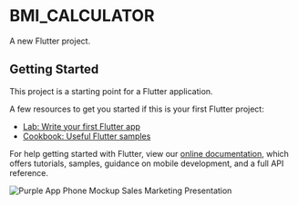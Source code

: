 # BMI_CALCULATOR 

A new Flutter project.

## Getting Started

This project is a starting point for a Flutter application.

A few resources to get you started if this is your first Flutter project:

- [Lab: Write your first Flutter app](https://flutter.dev/docs/get-started/codelab)
- [Cookbook: Useful Flutter samples](https://flutter.dev/docs/cookbook)

For help getting started with Flutter, view our
[online documentation](https://flutter.dev/docs), which offers tutorials,
samples, guidance on mobile development, and a full API reference.


![Purple App Phone Mockup Sales Marketing Presentation](https://user-images.githubusercontent.com/60007226/193455969-bba3a4be-da9b-46ad-92a8-ee04e80a9f3c.gif)

